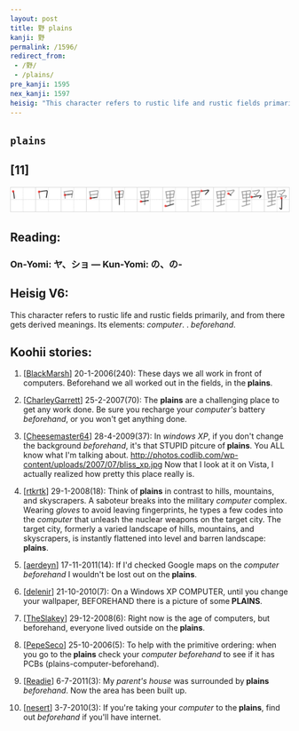 ```yaml
---
layout: post
title: 野 plains
kanji: 野
permalink: /1596/
redirect_from:
 - /野/
 - /plains/
pre_kanji: 1595
nex_kanji: 1597
heisig: "This character refers to rustic life and rustic fields primarily, and from there gets derived meanings. Its elements: <i>computer</i>. . <i>beforehand</i>."
---
```


## `plains`

## [11]

<div class="stroke"><img src="../images/E9878E.png" /></div>

## Reading:

### On-Yomi: ヤ、ショ &mdash; Kun-Yomi: の、の-

## Heisig V6:

This character refers to rustic life and rustic fields primarily, and from there gets derived meanings. Its elements: <i>computer</i>. . <i>beforehand</i>.

## Koohii stories:

1) [<a href="http://kanji.koohii.com/profile/BlackMarsh">BlackMarsh</a>] 20-1-2006(240): These days we all work in front of computers. Beforehand we all worked out in the fields, in the<strong> plains</strong>.

2) [<a href="http://kanji.koohii.com/profile/CharleyGarrett">CharleyGarrett</a>] 25-2-2007(70): The <strong>plains</strong> are a challenging place to get any work done. Be sure you recharge your <em>computer&#039;s</em> battery <em>beforehand</em>, or you won&#039;t get anything done.

3) [<a href="http://kanji.koohii.com/profile/Cheesemaster64">Cheesemaster64</a>] 28-4-2009(37): In <em>windows XP</em>, if you don&#039;t change the background <em>beforehand</em>, it&#039;s that STUPID pitcure of<strong> plains</strong>. You ALL know what I&#039;m talking about. <a href="http://photos.codlib.com/wp-content/uploads/2007/07/bliss_xp.jpg">http://photos.codlib.com/wp-content/uploads/2007/07/bliss_xp.jpg</a> Now that I look at it on Vista, I actually realized how pretty this place really is.

4) [<a href="http://kanji.koohii.com/profile/rtkrtk">rtkrtk</a>] 29-1-2008(18): Think of<strong> plains</strong> in contrast to hills, mountains, and skyscrapers. A saboteur breaks into the military <em>computer</em> complex. Wearing <em>gloves</em> to avoid leaving fingerprints, he types a few codes into the <em>computer</em> that unleash the nuclear weapons on the target city. The target city, formerly a varied landscape of hills, mountains, and skyscrapers, is instantly flattened into level and barren landscape:<strong> plains</strong>.

5) [<a href="http://kanji.koohii.com/profile/aerdeyn">aerdeyn</a>] 17-11-2011(14): If I&#039;d checked Google maps on the <em>computer</em> <em>beforehand</em> I wouldn&#039;t be lost out on the<strong> plains</strong>.

6) [<a href="http://kanji.koohii.com/profile/delenir">delenir</a>] 21-10-2010(7): On a Windows XP COMPUTER, until you change your wallpaper, BEFOREHAND there is a picture of some<strong> PLAINS</strong>.

7) [<a href="http://kanji.koohii.com/profile/TheSlakey">TheSlakey</a>] 29-12-2008(6): Right now is the age of computers, but beforehand, everyone lived outside on the<strong> plains</strong>.

8) [<a href="http://kanji.koohii.com/profile/PepeSeco">PepeSeco</a>] 25-10-2006(5): To help with the primitive ordering: when you go to the<strong> plains</strong> check your <em>computer</em> <em>beforehand</em> to see if it has PCBs (plains-computer-beforehand).

9) [<a href="http://kanji.koohii.com/profile/Readie">Readie</a>] 6-7-2011(3): My <em>parent&#039;s house</em> was surrounded by<strong> plains</strong> <em>beforehand</em>. Now the area has been built up.

10) [<a href="http://kanji.koohii.com/profile/nesert">nesert</a>] 3-7-2010(3): If you&#039;re taking your <em>computer</em> to the<strong> plains</strong>, find out <em>beforehand</em> if you&#039;ll have internet.
